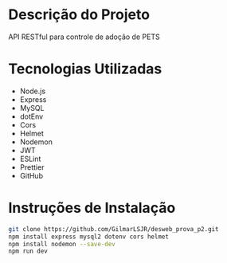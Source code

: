 # Descrição do Projeto

API RESTful para controle de adoção de PETS

# Tecnologias Utilizadas

- Node.js
- Express
- MySQL
- dotEnv
- Cors
- Helmet
- Nodemon
- JWT
- ESLint
- Prettier
- GitHub

# Instruções de Instalação

```bash
git clone https://github.com/GilmarLSJR/desweb_prova_p2.git
npm install express mysql2 dotenv cors helmet
npm install nodemon --save-dev
npm run dev
```